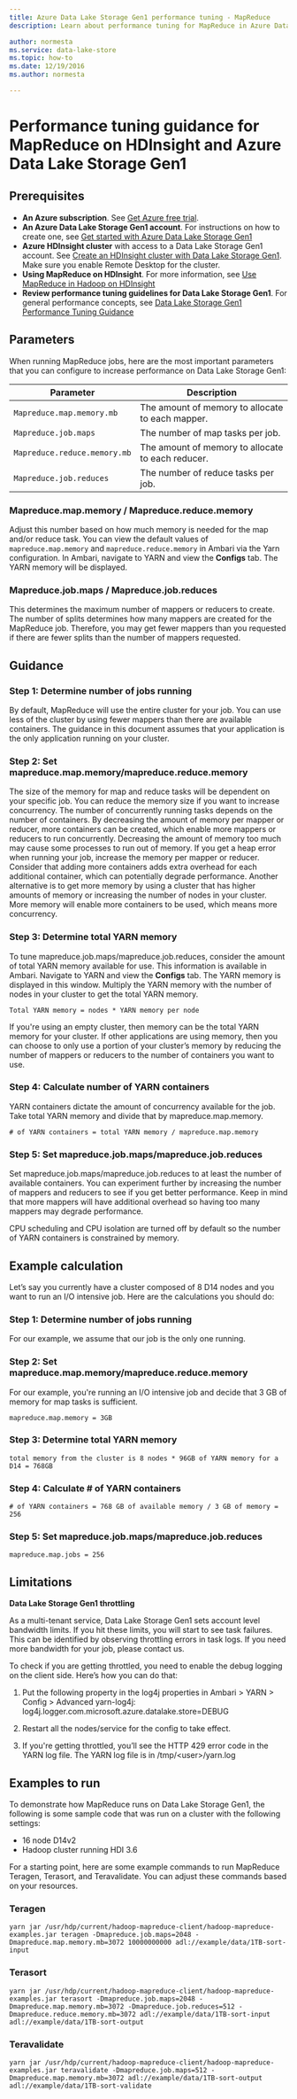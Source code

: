 ```yaml
---
title: Azure Data Lake Storage Gen1 performance tuning - MapReduce
description: Learn about performance tuning for MapReduce in Azure Data Lake Storage Gen1, including parameters, guidance, an example calculation, and limitations.

author: normesta
ms.service: data-lake-store
ms.topic: how-to
ms.date: 12/19/2016
ms.author: normesta

---
```

# Performance tuning guidance for MapReduce on HDInsight and Azure Data Lake Storage Gen1

## Prerequisites

* **An Azure subscription**. See [Get Azure free trial](https://azure.microsoft.com/pricing/free-trial/).
* **An Azure Data Lake Storage Gen1 account**. For instructions on how to create one, see [Get started with Azure Data Lake Storage Gen1](data-lake-store-get-started-portal.md)
* **Azure HDInsight cluster** with access to a Data Lake Storage Gen1 account. See [Create an HDInsight cluster with Data Lake Storage Gen1](data-lake-store-hdinsight-hadoop-use-portal.md). Make sure you enable Remote Desktop for the cluster.
* **Using MapReduce on HDInsight**. For more information, see [Use MapReduce in Hadoop on HDInsight](../hdinsight/hadoop/hdinsight-use-mapreduce.md)
* **Review performance tuning guidelines for Data Lake Storage Gen1**. For general performance concepts, see [Data Lake Storage Gen1 Performance Tuning Guidance](./data-lake-store-performance-tuning-guidance.md)

## Parameters

When running MapReduce jobs, here are the most important parameters that you can configure to increase performance on Data Lake Storage Gen1:

|Parameter      | Description  |
|---------|---------|
|`Mapreduce.map.memory.mb`  |  The amount of memory to allocate to each mapper.  |
|`Mapreduce.job.maps`     |  The number of map tasks per job.  |
|`Mapreduce.reduce.memory.mb`     |  The amount of memory to allocate to each reducer.  |
|`Mapreduce.job.reduces`    |   The number of reduce tasks per job.  |

### Mapreduce.map.memory / Mapreduce.reduce.memory

Adjust this number based on how much memory is needed for the map and/or reduce task. You can view the default values of `mapreduce.map.memory` and `mapreduce.reduce.memory` in Ambari via the Yarn configuration. In Ambari, navigate to YARN and view the **Configs** tab. The YARN memory will be displayed.

### Mapreduce.job.maps / Mapreduce.job.reduces

This determines the maximum number of mappers or reducers to create. The number of splits determines how many mappers are created for the MapReduce job. Therefore, you may get fewer mappers than you requested if there are fewer splits than the number of mappers requested.

## Guidance

### Step 1: Determine number of jobs running

By default, MapReduce will use the entire cluster for your job. You can use less of the cluster by using fewer mappers than there are available containers. The guidance in this document assumes that your application is the only application running on your cluster.

### Step 2: Set mapreduce.map.memory/mapreduce.reduce.memory

The size of the memory for map and reduce tasks will be dependent on your specific job. You can reduce the memory size if you want to increase concurrency. The number of concurrently running tasks depends on the number of containers. By decreasing the amount of memory per mapper or reducer, more containers can be created, which enable more mappers or reducers to run concurrently. Decreasing the amount of memory too much may cause some processes to run out of memory. If you get a heap error when running your job, increase the memory per mapper or reducer. Consider that adding more containers adds extra overhead for each additional container, which can potentially degrade performance. Another alternative is to get more memory by using a cluster that has higher amounts of memory or increasing the number of nodes in your cluster. More memory will enable more containers to be used, which means more concurrency.

### Step 3: Determine total YARN memory

To tune mapreduce.job.maps/mapreduce.job.reduces, consider the amount of total YARN memory available for use. This information is available in Ambari. Navigate to YARN and view the **Configs** tab. The YARN memory is displayed in this window. Multiply the YARN memory with the number of nodes in your cluster to get the total YARN memory.

`Total YARN memory = nodes * YARN memory per node`

If you're using an empty cluster, then memory can be the total YARN memory for your cluster. If other applications are using memory, then you can choose to only use a portion of your cluster’s memory by reducing the number of mappers or reducers to the number of containers you want to use.

### Step 4: Calculate number of YARN containers

YARN containers dictate the amount of concurrency available for the job. Take total YARN memory and divide that by mapreduce.map.memory.

`# of YARN containers = total YARN memory / mapreduce.map.memory`

### Step 5: Set mapreduce.job.maps/mapreduce.job.reduces

Set mapreduce.job.maps/mapreduce.job.reduces to at least the number of available containers. You can experiment further by increasing the number of mappers and reducers to see if you get better performance. Keep in mind that more mappers will have additional overhead so having too many mappers may degrade performance.

CPU scheduling and CPU isolation are turned off by default so the number of YARN containers is constrained by memory.

## Example calculation

Let’s say you currently have a cluster composed of 8 D14 nodes and you want to run an I/O intensive job. Here are the calculations you should do:

### Step 1: Determine number of jobs running

For our example, we assume that our job is the only one running.

### Step 2: Set mapreduce.map.memory/mapreduce.reduce.memory

For our example, you're running an I/O intensive job and decide that 3 GB of memory for map tasks is sufficient.

`mapreduce.map.memory = 3GB`

### Step 3: Determine total YARN memory

`total memory from the cluster is 8 nodes * 96GB of YARN memory for a D14 = 768GB`

### Step 4: Calculate # of YARN containers

`# of YARN containers = 768 GB of available memory / 3 GB of memory = 256`

### Step 5: Set mapreduce.job.maps/mapreduce.job.reduces

`mapreduce.map.jobs = 256`

## Limitations

**Data Lake Storage Gen1 throttling**

As a multi-tenant service, Data Lake Storage Gen1 sets account level bandwidth limits. If you hit these limits, you will start to see task failures. This can be identified by observing throttling errors in task logs. If you need more bandwidth for your job, please contact us.

To check if you are getting throttled, you need to enable the debug logging on the client side. Here’s how you can do that:

1. Put the following property in the log4j properties in Ambari > YARN > Config > Advanced yarn-log4j: log4j.logger.com.microsoft.azure.datalake.store=DEBUG

2. Restart all the nodes/service for the config to take effect.

3. If you're getting throttled, you’ll see the HTTP 429 error code in the YARN log file. The YARN log file is in /tmp/&lt;user&gt;/yarn.log

## Examples to run

To demonstrate how MapReduce runs on Data Lake Storage Gen1, the following is some sample code that was run on a cluster with the following settings:

* 16 node D14v2
* Hadoop cluster running HDI 3.6

For a starting point, here are some example commands to run MapReduce Teragen, Terasort, and Teravalidate. You can adjust these commands based on your resources.

### Teragen

```
yarn jar /usr/hdp/current/hadoop-mapreduce-client/hadoop-mapreduce-examples.jar teragen -Dmapreduce.job.maps=2048 -Dmapreduce.map.memory.mb=3072 10000000000 adl://example/data/1TB-sort-input
```

### Terasort

```
yarn jar /usr/hdp/current/hadoop-mapreduce-client/hadoop-mapreduce-examples.jar terasort -Dmapreduce.job.maps=2048 -Dmapreduce.map.memory.mb=3072 -Dmapreduce.job.reduces=512 -Dmapreduce.reduce.memory.mb=3072 adl://example/data/1TB-sort-input adl://example/data/1TB-sort-output
```

### Teravalidate

```
yarn jar /usr/hdp/current/hadoop-mapreduce-client/hadoop-mapreduce-examples.jar teravalidate -Dmapreduce.job.maps=512 -Dmapreduce.map.memory.mb=3072 adl://example/data/1TB-sort-output adl://example/data/1TB-sort-validate
```